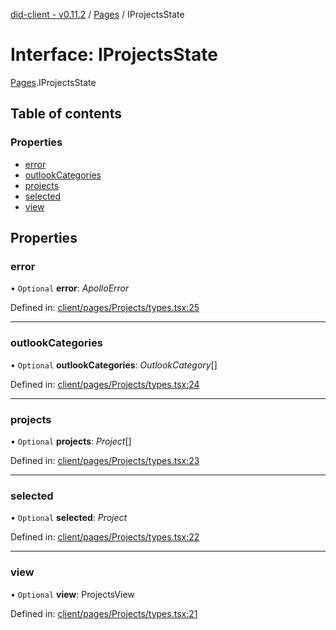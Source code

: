 [did-client - v0.11.2](../README.md) / [Pages](../modules/pages.md) / IProjectsState

# Interface: IProjectsState

[Pages](../modules/pages.md).IProjectsState

## Table of contents

### Properties

- [error](pages.iprojectsstate.md#error)
- [outlookCategories](pages.iprojectsstate.md#outlookcategories)
- [projects](pages.iprojectsstate.md#projects)
- [selected](pages.iprojectsstate.md#selected)
- [view](pages.iprojectsstate.md#view)

## Properties

### error

• `Optional` **error**: *ApolloError*

Defined in: [client/pages/Projects/types.tsx:25](https://github.com/Puzzlepart/did/blob/dev/client/pages/Projects/types.tsx#L25)

___

### outlookCategories

• `Optional` **outlookCategories**: *OutlookCategory*[]

Defined in: [client/pages/Projects/types.tsx:24](https://github.com/Puzzlepart/did/blob/dev/client/pages/Projects/types.tsx#L24)

___

### projects

• `Optional` **projects**: *Project*[]

Defined in: [client/pages/Projects/types.tsx:23](https://github.com/Puzzlepart/did/blob/dev/client/pages/Projects/types.tsx#L23)

___

### selected

• `Optional` **selected**: *Project*

Defined in: [client/pages/Projects/types.tsx:22](https://github.com/Puzzlepart/did/blob/dev/client/pages/Projects/types.tsx#L22)

___

### view

• `Optional` **view**: ProjectsView

Defined in: [client/pages/Projects/types.tsx:21](https://github.com/Puzzlepart/did/blob/dev/client/pages/Projects/types.tsx#L21)
